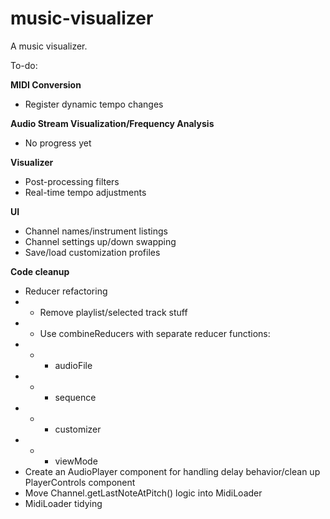 # music-visualizer
A music visualizer.

To-do:

**MIDI Conversion**
* Register dynamic tempo changes

**Audio Stream Visualization/Frequency Analysis**
* No progress yet

**Visualizer**
* Post-processing filters
* Real-time tempo adjustments

**UI**
* Channel names/instrument listings
* Channel settings up/down swapping
* Save/load customization profiles

**Code cleanup**
* Reducer refactoring
* - Remove playlist/selected track stuff
* - Use combineReducers with separate reducer functions:
* - - audioFile
* - - sequence
* - - customizer
* - - viewMode
* Create an AudioPlayer component for handling delay behavior/clean up PlayerControls component
* Move Channel.getLastNoteAtPitch() logic into MidiLoader
* MidiLoader tidying
